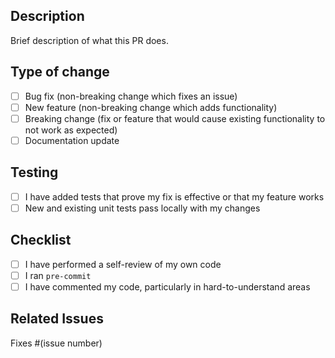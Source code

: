 ## Description

Brief description of what this PR does.

## Type of change

- [ ] Bug fix (non-breaking change which fixes an issue)
- [ ] New feature (non-breaking change which adds functionality)
- [ ] Breaking change (fix or feature that would cause existing functionality to not work as expected)
- [ ] Documentation update

## Testing

- [ ] I have added tests that prove my fix is effective or that my feature works
- [ ] New and existing unit tests pass locally with my changes

## Checklist

- [ ] I have performed a self-review of my own code
- [ ] I ran `pre-commit`
- [ ] I have commented my code, particularly in hard-to-understand areas

## Related Issues

Fixes #(issue number)
